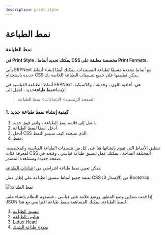 ```yaml
---
description: print style
---
```


# نمط الطباعة

### نمط الطباعة

**في Print Style ، يمكنك تحديد أنماط CSS مخصصة مطبقة على Print Formats.**

يأتي ERPNext مع أنماط محددة مسبقًا لطباعة المستندات. يمكنك أيضًا إنشاء أنماط جديدة باستخدام CSS يمكن تطبيقها على جميع تنسيقات الطباعة الخاصة بك.

أنماط الطباعة القياسية في ERPNext هي: أحادية اللون ، وحديثة ، وكلاسيكية. لإنشاء**نمط طباعة**جديد ، انتقل إلى:

> الصفحة الرئيسية> الإعدادات> نمط الطباعة

### 1. كيفية إنشاء نمط طباعة جديد

1. انتقل إلى قائمة نمط الطباعة ، وانقر فوق جديد.
2. أدخل اسمًا لنمط الطباعة.
3. أدخل CSS الذي سيحدد كيف سيبدو النمط.
4. حفظ.

تنطبق الأنماط التي تقوم بإنشائها هنا على كل من تنسيقات الطباعة القياسية والمخصصة. لمعرفة فئات CSS المختلفة المتاحة ، يمكنك عمل تنسيق طباعة قياسي ، وفتحه في صفحة جديدة ومشاهدة المصدر.

يمكن تعيين نمط طباعة افتراضي من [إعدادات الطباعة](https://docs.erpnext.com/docs/v13/user/manual/en/setting-up/print/print-settings).

تعتمد جميع أنماط تنسيق الطباعة على إطار عمل CSS (الإصدار 3) من Bootstrap.

![نمط الطباعة](https://docs.erpnext.com/files/print-style.png)

إذا قمت بتمكين وضع المطور ووضع علامة على قياسي ، فسيقوم النظام بإنشاء ملف JSON لنمط الطباعة. يمكنك المساهمة بنمط طباعة افتراضي مع هذا.

1. [تنسيق الطباعة](https://docs.erpnext.com/docs/v13/user/manual/en/setting-up/print/print-format)
2. [عناوين الطباعة](https://docs.erpnext.com/docs/v13/user/manual/en/setting-up/print/print-headings)
3. [Letter Head](https://docs.erpnext.com/docs/v13/user/manual/en/setting-up/print/letter-head)
4. [نموذج طباعة الشيك](https://docs.erpnext.com/docs/v13/user/manual/en/setting-up/print/cheque-print-template)
